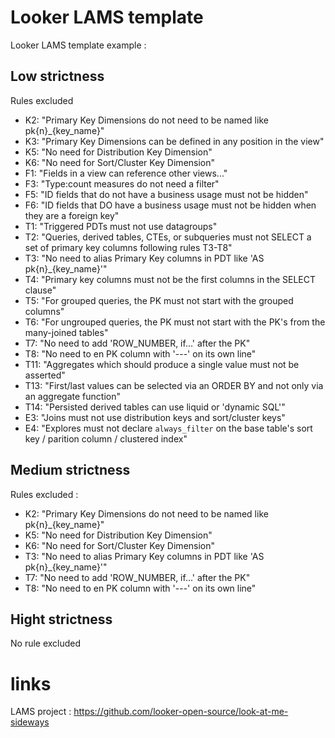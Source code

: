 # Looker LAMS template

Looker LAMS template example :
## Low strictness

Rules excluded
- K2: "Primary Key Dimensions do not need to be named like pk{n}_{key_name}"
- K3: "Primary Key Dimensions can be defined in any position in the view"
- K5: "No need for Distribution Key Dimension"
- K6: "No need for Sort/Cluster Key Dimension"
- F1: "Fields in a view can reference other views..."
- F3: "Type:count measures do not need a filter"
- F5: "ID fields that do not have a business usage must not be hidden"
- F6: "ID fields that DO have a business usage must not be hidden when they are a foreign key"
- T1: "Triggered PDTs must not use datagroups"
- T2: "Queries, derived tables, CTEs, or subqueries must not SELECT a set of primary key columns following rules T3-T8"
- T3: "No need to alias Primary Key columns in PDT like 'AS pk{n}_{key_name}'"
- T4: "Primary key columns must not be the first columns in the SELECT clause"
- T5: "For grouped queries, the PK must not start with the grouped columns"
- T6: "For ungrouped queries, the PK must not start with the PK's from the many-joined tables"
- T7: "No need to add 'ROW_NUMBER, if...' after the PK"
- T8: "No need to en PK column with '---' on its own line"
- T11: "Aggregates which should produce a single value must not be asserted"
- T13: "First/last values can be selected via an ORDER BY and not only via an aggregate function"
- T14: "Persisted derived tables can use liquid or 'dynamic SQL'"
- E3: "Joins must not use distribution keys and sort/cluster keys"
- E4: "Explores must not declare `always_filter` on the base table's sort key / parition column / clustered index"


## Medium strictness

Rules excluded :

- K2: "Primary Key Dimensions do not need to be named like pk{n}_{key_name}"
- K5: "No need for Distribution Key Dimension"
- K6: "No need for Sort/Cluster Key Dimension"
- T3: "No need to alias Primary Key columns in PDT like 'AS pk{n}_{key_name}'"
- T7: "No need to add 'ROW_NUMBER, if...' after the PK"
- T8: "No need to en PK column with '---' on its own line"


## Hight strictness
No rule excluded


# links
LAMS project : https://github.com/looker-open-source/look-at-me-sideways
